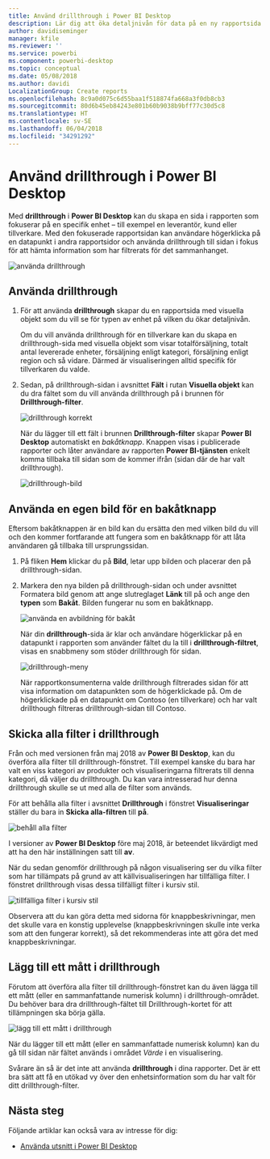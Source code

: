 ```yaml
---
title: Använd drillthrough i Power BI Desktop
description: Lär dig att öka detaljnivån för data på en ny rapportsida i Power BI Desktop
author: davidiseminger
manager: kfile
ms.reviewer: ''
ms.service: powerbi
ms.component: powerbi-desktop
ms.topic: conceptual
ms.date: 05/08/2018
ms.author: davidi
LocalizationGroup: Create reports
ms.openlocfilehash: 8c9a0d075c6d55baa1f518874fa668a3f0db8cb3
ms.sourcegitcommit: 80d6b45eb84243e801b60b9038b9bff77c30d5c8
ms.translationtype: HT
ms.contentlocale: sv-SE
ms.lasthandoff: 06/04/2018
ms.locfileid: "34291292"
---
```

# <a name="use-drillthrough-in-power-bi-desktop"></a>Använd drillthrough i Power BI Desktop
Med **drillthrough** i **Power BI Desktop** kan du skapa en sida i rapporten som fokuserar på en specifik enhet – till exempel en leverantör, kund eller tillverkare. Med den fokuserade rapportsidan kan användare högerklicka på en datapunkt i andra rapportsidor och använda drillthrough till sidan i fokus för att hämta information som har filtrerats för det sammanhanget.

![använda drillthrough](media/desktop-drillthrough/drillthrough_01.png)

## <a name="using-drillthrough"></a>Använda drillthrough
1. För att använda **drillthrough** skapar du en rapportsida med visuella objekt som du vill se för typen av enhet på vilken du ökar detaljnivån. 

    Om du vill använda drillthrough för en tillverkare kan du skapa en drillthrough-sida med visuella objekt som visar totalförsäljning, totalt antal levererade enheter, försäljning enligt kategori, försäljning enligt region och så vidare. Därmed är visualiseringen alltid specifik för tillverkaren du valde.

2. Sedan, på drillthrough-sidan i avsnittet **Fält** i rutan **Visuella objekt** kan du dra fältet som du vill använda drillthrough på i brunnen för **Drillthrough-filter**.

    ![drillthrough korrekt](media/desktop-drillthrough/drillthrough_02.png)

    När du lägger till ett fält i brunnen **Drillthrough-filter** skapar **Power BI Desktop** automatiskt en *bakåtknapp*. Knappen visas i publicerade rapporter och låter användare av rapporten **Power BI-tjänsten** enkelt komma tillbaka till sidan som de kommer ifrån (sidan där de har valt drillthrough).

    ![drillthrough-bild](media/desktop-drillthrough/drillthrough_03.png)

## <a name="use-your-own-image-for-a-back-button"></a>Använda en egen bild för en bakåtknapp    
 Eftersom bakåtknappen är en bild kan du ersätta den med vilken bild du vill och den kommer fortfarande att fungera som en bakåtknapp för att låta användaren gå tillbaka till ursprungssidan.

1. På fliken **Hem** klickar du på **Bild**, letar upp bilden och placerar den på drillthrough-sidan.
2. Markera den nya bilden på drillthrough-sidan och under avsnittet Formatera bild genom att ange slutreglaget **Länk** till på och ange den **typen** som **Bakåt**. Bilden fungerar nu som en bakåtknapp.

    ![använda en avbildning för bakåt](media/desktop-drillthrough/drillthrough_05.png)

    När din **drillthrough**-sida är klar och användare högerklickar på en datapunkt i rapporten som använder fältet du la till i **drillthrough-filtret**, visas en snabbmeny som stöder drillthrough för sidan.

    ![drillthrough-meny](media/desktop-drillthrough/drillthrough_04.png)

    När rapportkonsumenterna valde drillthrough filtrerades sidan för att visa information om datapunkten som de högerklickade på. Om de högerklickade på en datapunkt om Contoso (en tillverkare) och har valt drillthough filtreras drillthrough-sidan till Contoso.

## <a name="pass-all-filters-in-drillthrough"></a>Skicka alla filter i drillthrough

Från och med versionen från maj 2018 av **Power BI Desktop**, kan du överföra alla filter till drillthrough-fönstret. Till exempel kanske du bara har valt en viss kategori av produkter och visualiseringarna filtrerats till denna kategori, då väljer du drillthrough. Du kan vara intresserad hur denna drillthrough skulle se ut med alla de filter som används.

För att behålla alla filter i avsnittet **Drillthrough** i fönstret **Visualiseringar** ställer du bara in **Skicka alla-filtren** till **på**. 

![behåll alla filter](media/desktop-drillthrough/drillthrough_06.png)

I versioner av **Power BI Desktop** före maj 2018, är beteendet likvärdigt med att ha den här inställningen satt till **av**.

När du sedan genomför drillthrough på någon visualisering ser du vilka filter som har tillämpats på grund av att källvisualiseringen har tillfälliga filter. I fönstret drillthrough visas dessa tillfälligt filter i kursiv stil. 

![tillfälliga filter i kursiv stil](media/desktop-drillthrough/drillthrough_07.png)

Observera att du kan göra detta med sidorna för knappbeskrivningar, men det skulle vara en konstig upplevelse (knappbeskrivningen skulle inte verka som att den fungerar korrekt), så det rekommenderas inte att göra det med knappbeskrivningar.

## <a name="add-a-measure-to-drillthrough"></a>Lägg till ett mått i drillthrough

Förutom att överföra alla filter till drillthrough-fönstret kan du även lägga till ett mått (eller en sammanfattande numerisk kolumn) i drillthrough-området. Du behöver bara dra drillthrough-fältet till Drillthrough-kortet för att tillämpningen ska börja gälla. 

![lägg till ett mått i drillthrough](media/desktop-drillthrough/drillthrough_08.png)

När du lägger till ett mått (eller en sammanfattade numerisk kolumn) kan du gå till sidan när fältet används i området *Värde* i en visualisering.

Svårare än så är det inte att använda **drillthrough** i dina rapporter. Det är ett bra sätt att få en utökad vy över den enhetsinformation som du har valt för ditt drillthrough-filter.

## <a name="next-steps"></a>Nästa steg

Följande artiklar kan också vara av intresse för dig:

* [Använda utsnitt i Power BI Desktop](desktop-slicers.md)


